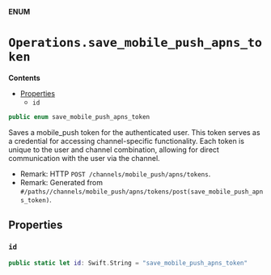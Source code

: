 **ENUM**

# `Operations.save_mobile_push_apns_token`

**Contents**

- [Properties](#properties)
  - `id`

```swift
public enum save_mobile_push_apns_token
```

Saves a mobile_push token for the authenticated user. This token serves as a credential for accessing channel-specific functionality. Each token is unique to the user and channel combination, allowing for direct communication with the user via the channel.

- Remark: HTTP `POST /channels/mobile_push/apns/tokens`.
- Remark: Generated from `#/paths//channels/mobile_push/apns/tokens/post(save_mobile_push_apns_token)`.

## Properties
### `id`

```swift
public static let id: Swift.String = "save_mobile_push_apns_token"
```
